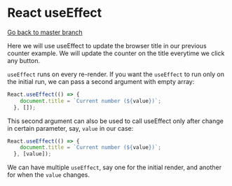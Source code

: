 # React useEffect
  
[Go back to master branch](https://github.com/pranabdas/react-learning/tree/master)

Here we will use useEffect to update the browser title in our previous counter
example. We will update the counter on the title everytime we click any button.

`useEffect` runs on every re-render. If you want the `useEffect` to run only on
the initial run, we can pass a second argument with empty array: 
```js
React.useEffect(() => {
    document.title = `Current number (${value})`;
  }, []);
```

This second argument can also be used to call useEffect only after change in 
certain parameter, say, `value` in our case: 
```js
React.useEffect(() => {
    document.title = `Current number (${value})`;
  }, [value]);
```

We can have multiple `useEffect`, say one for the initial render, and another
for when the `value` changes. 

